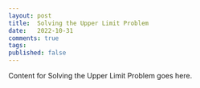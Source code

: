```yaml
---
layout: post
title:  Solving the Upper Limit Problem
date:   2022-10-31
comments: true
tags: 
published: false
---
```

 
Content for Solving the Upper Limit Problem goes here.
 
